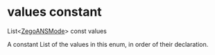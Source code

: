 


# values constant







List&lt;[ZegoANSMode](../../zego_uikit_prebuilt_live_audio_room/ZegoANSMode.md)> const values
  




<p>A constant List of the values in this enum, in order of their declaration.</p>











